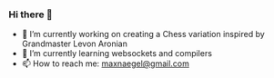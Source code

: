 ### Hi there 👋

- 🔭 I’m currently working on creating a Chess variation inspired by Grandmaster Levon Aronian
- 🌱 I’m currently learning websockets and compilers
- 📫 How to reach me: maxnaegel@gmail.com
